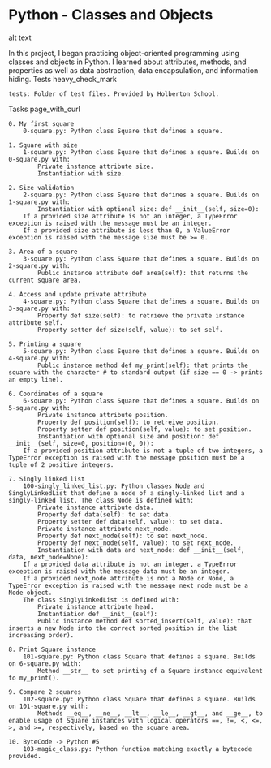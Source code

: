 # Python - Classes and Objects

alt text

In this project, I began practicing object-oriented programming using classes and objects in Python. I learned about attributes, methods, and properties as well as data abstraction, data encapsulation, and information hiding.
Tests heavy_check_mark

    tests: Folder of test files. Provided by Holberton School.

Tasks page_with_curl

    0. My first square
        0-square.py: Python class Square that defines a square.

    1. Square with size
        1-square.py: Python class Square that defines a square. Builds on 0-square.py with:
            Private instance attribute size.
            Instantiation with size.

    2. Size validation
        2-square.py: Python class Square that defines a square. Builds on 1-square.py with:
            Instantiation with optional size: def __init__(self, size=0):
        If a provided size attribute is not an integer, a TypeError exception is raised with the message must be an integer.
        If a provided size attribute is less than 0, a ValueError exception is raised with the message size must be >= 0.

    3. Area of a square
        3-square.py: Python class Square that defines a square. Builds on 2-square.py with:
            Public instance attribute def area(self): that returns the current square area.

    4. Access and update private attribute
        4-square.py: Python class Square that defines a square. Builds on 3-square.py with:
            Property def size(self): to retrieve the private instance attribute self.
            Property setter def size(self, value): to set self.

    5. Printing a square
        5-square.py: Python class Square that defines a square. Builds on 4-square.py with:
            Public instance method def my_print(self): that prints the square with the character # to standard output (if size == 0 -> prints an empty line).

    6. Coordinates of a square
        6-square.py: Python class Square that defines a square. Builds on 5-square.py with:
            Private instance attribute position.
            Property def position(self): to retreive position.
            Property setter def position(self, value): to set position.
            Instantiation with optional size and position: def __init__(self, size=0, position=(0, 0)):
        If a provided position attribute is not a tuple of two integers, a TypeError exception is raised with the message position must be a tuple of 2 positive integers.

    7. Singly linked list
        100-singly_linked_list.py: Python classes Node and SinglyLinkedList that define a node of a singly-linked list and a singly-linked list. The class Node is defined with:
            Private instance attribute data.
            Property def data(self): to set data.
            Property setter def data(self, value): to set data.
            Private instance attribute next_node.
            Property def next_node(self): to set next_node.
            Property def next_node(self, value): to set next_node.
            Instantiation with data and next_node: def __init__(self, data, next_node=None):
        If a provided data attribute is not an integer, a TypeError exception is raised with the message data must be an integer.
        If a provided next_node attribute is not a Node or None, a TypeError exception is raised with the message next_node must be a Node object.
        The class SinglyLinkedList is defined with:
            Private instance attribute head.
            Instantiation def __init__(self):
            Public instance method def sorted_insert(self, value): that inserts a new Node into the correct sorted position in the list increasing order).

    8. Print Square instance
        101-square.py: Python class Square that defines a square. Builds on 6-square.py with:
            Method __str__ to set printing of a Square instance equivalent to my_print().

    9. Compare 2 squares
        102-square.py: Python class Square that defines a square. Builds on 101-square.py with:
            Methods __eq__, __ne__, __lt__, __le__, __gt__, and __ge__, to enable usage of Square instances with logical operators ==, !=, <, <=, >, and >=, respectively, based on the square area.

    10. ByteCode -> Python #5
        103-magic_class.py: Python function matching exactly a bytecode provided.
